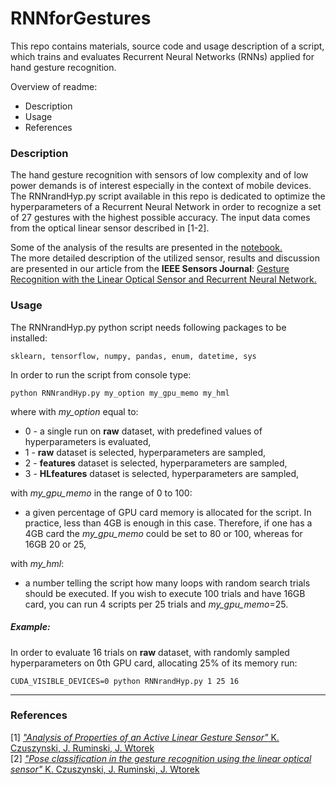 # RNNforGestures
This repo contains materials, source code and usage description of a script, which trains and evaluates Recurrent Neural Networks (RNNs) applied for hand gesture recognition. 

Overview of readme:
  * Description
  * Usage  
  * References


### Description
The hand gesture recognition with sensors of low complexity and of low power demands is of interest especially in the context of mobile devices. The RNNrandHyp.py script available in this repo is dedicated to optimize the hyperparameters of a Recurrent Neural Network in order to recognize a set of 27 gestures with the highest possible accuracy. The input data comes from the optical linear sensor described in [1-2].

Some of the analysis of the results are presented in the [notebook.](RNN_analyzer.ipynb)<br />
The more detailed description of the utilized sensor, results and discussion are presented in our article from the **IEEE Sensors Journal**: [Gesture Recognition with the Linear Optical Sensor and Recurrent Neural Network.](https://ieeexplore.ieee.org/document/8357549/)

### Usage
The RNNrandHyp.py python script needs following packages to be installed:
```
sklearn, tensorflow, numpy, pandas, enum, datetime, sys
```

In order to run the script from console type:
```
python RNNrandHyp.py my_option my_gpu_memo my_hml
```
where with *my_option* equal to:
 * 0 - a single run on **raw** dataset, with predefined values of hyperparameters is evaluated,
 * 1 - **raw** dataset is selected, hyperparameters are sampled,
 * 2 - **features** dataset is selected, hyperparameters are sampled,
 * 3 - **HLfeatures** dataset is selected, hyperparameters are sampled, <br />
 
with *my_gpu_memo* in the range of 0 to 100:
 * a given percentage of GPU card memory is allocated for the script. In practice, less than 4GB is enough in this case. Therefore, if one has a 4GB card the *my_gpu_memo* could be set to 80 or 100, whereas for 16GB 20 or 25, <br />
 
with *my_hml*:  
 * a number telling the script how many loops with random search trials should be executed. If you wish to execute 100 trials and have 16GB card, you can run 4 scripts per 25 trials and *my_gpu_memo*=25.


##### Example:
In order to evaluate 16 trials on **raw** dataset, with randomly sampled hyperparameters on 0th GPU card, allocating 25% of its memory run:
```
CUDA_VISIBLE_DEVICES=0 python RNNrandHyp.py 1 25 16
```


---
### References
[1] [*"Analysis of Properties of an Active Linear Gesture Sensor"* K. Czuszynski, J. Ruminski, J. Wtorek](https://www.degruyter.com/view/j/mms.2017.24.issue-4/mms-2017-0052/mms-2017-0052.xml?format=INT)  
[2] [*"Pose classification in the gesture recognition using the linear optical sensor"* K. Czuszynski, J. Ruminski, J. Wtorek](http://ieeexplore.ieee.org/document/8004989/)  
